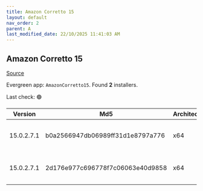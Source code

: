 ```yaml
---
title: Amazon Corretto 15
layout: default
nav_order: 2
parent: A
last_modified_date: 22/10/2025 11:41:03 AM
---
```


## Amazon Corretto 15

[Source](https://aws.amazon.com/corretto/)

Evergreen app: `AmazonCorretto15`. Found **2** installers.

Last check: 🟢

| Version    | Md5                              | Architecture | Type | URI                                                                                                                                                                                                      |
| ---------- | -------------------------------- | ------------ | ---- | -------------------------------------------------------------------------------------------------------------------------------------------------------------------------------------------------------- |
| 15.0.2.7.1 | b0a2566947db06989ff31d1e8797a776 | x64          | msi  | [https://corretto.aws/downloads/resources/15.0.2.7.1/amazon-corretto-15.0.2.7.1-windows-x64.msi](https://corretto.aws/downloads/resources/15.0.2.7.1/amazon-corretto-15.0.2.7.1-windows-x64.msi)         |
| 15.0.2.7.1 | 2d176e977c696778f7c06063e40d9858 | x64          | zip  | [https://corretto.aws/downloads/resources/15.0.2.7.1/amazon-corretto-15.0.2.7.1-windows-x64-jdk.zip](https://corretto.aws/downloads/resources/15.0.2.7.1/amazon-corretto-15.0.2.7.1-windows-x64-jdk.zip) |
